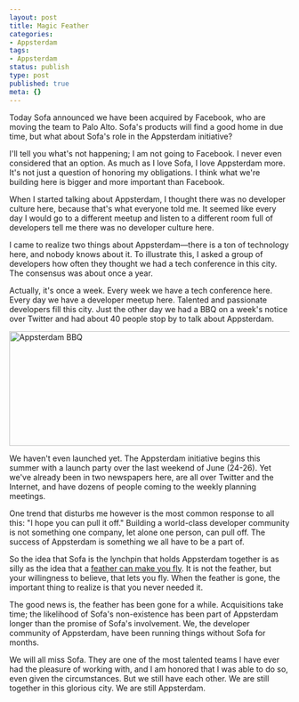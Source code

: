 ```yaml
---
layout: post
title: Magic Feather
categories:
- Appsterdam
tags:
- Appsterdam
status: publish
type: post
published: true
meta: {}
---
```

Today Sofa announced we have been acquired by Facebook, who are moving the team to Palo Alto. Sofa's products will find a good home in due time, but what about Sofa's role in the Appsterdam initiative?

I'll tell you what's not happening; I am not going to Facebook. I never even considered that an option. As much as I love Sofa, I love Appsterdam more. It's not just a question of honoring my obligations. I think what we're building here is bigger and more important than Facebook.

When I started talking about Appsterdam, I thought there was no developer culture here, because that's what everyone told me. It seemed like every day I would go to a different meetup and listen to a different room full of developers tell me there was no developer culture here.

I came to realize two things about Appsterdam—there is a ton of technology here, and nobody knows about it. To illustrate this, I asked a group of developers how often they thought we had a tech conference in this city. The consensus was about once a year.

Actually, it's once a week. Every week we have a tech conference here. Every day we have a developer meetup here. Talented and passionate developers fill this city. Just the other day we had a BBQ on a week's notice over Twitter and had about 40 people stop by to talk about Appsterdam.

<img style="display:block; margin-left:auto; margin-right:auto;" src="/images/assets/Appsterdammers.jpg" alt="Appsterdam BBQ" title="Appsterdammers.JPG" border="0" width="600" height="206" />

We haven't even launched yet. The Appsterdam initiative begins this summer with a launch party over the last weekend of June (24-26). Yet we've already been in two newspapers here, are all over Twitter and the Internet, and have dozens of people coming to the weekly planning meetings.

One trend that disturbs me however is the most common response to all this: "I hope you can pull it off." Building a world-class developer community is not something one company, let alone one person, can pull off. The success of Appsterdam is something we all have to be a part of.

So the idea that Sofa is the lynchpin that holds Appsterdam together is as silly as the idea that a <a href="http://www.youtube.com/watch?v=r623CNbP_Jk">feather can make you fly</a>. It is not the feather, but your willingness to believe, that lets you fly. When the feather is gone, the important thing to realize is that you never needed it.

The good news is, the feather has been gone for a while. Acquisitions take time; the likelihood of Sofa's non-existence has been part of Appsterdam longer than the promise of Sofa's involvement. We, the developer community of Appsterdam, have been running things without Sofa for months.

We will all miss Sofa. They are one of the most talented teams I have ever had the pleasure of working with, and I am honored that I was able to do so, even given the circumstances. But we still have each other. We are still together in this glorious city. We are still Appsterdam.
